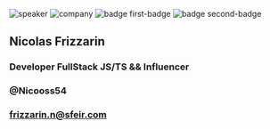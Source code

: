 <!-- .slide: class="speaker-slide blue" -->

![speaker](assets/images/speaker/nicolas-frizzarin/nicoF.png)
![company](assets/images/speaker/logo-sfeir-blanc.png)
![badge first-badge](assets/images/speaker/nicolas-frizzarin/badgeMongo.png)
![badge second-badge](assets/images/speaker/nicolas-frizzarin/openjs-member.png)

<h2>Nicolas <span>Frizzarin</span></h2>

### Developer FullStack JS/TS &&  Influencer
<!-- .element: class="icon-rule icon-first"-->

### @Nicooss54
<!-- .element: class="icon-twitter icon-second" -->

### frizzarin.n@sfeir.com
<!-- .element: class="icon-mail icon-third" -->
